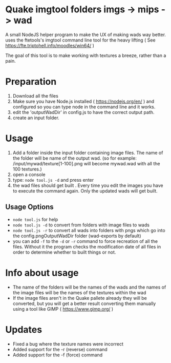 # Quake imgtool folders imgs -> mips -> wad
A small NodeJS helper program to make the UX of making wads way better. uses the ftetools's imgtool command line tool for the heavy lifting ( See https://fte.triptohell.info/moodles/win64/ )

The goal of this tool is to make working with textures a breeze, rather than a pain.


# Preparation
1. Download all the files
2. Make sure you have Node.js installed ( https://nodejs.org/en/ ) and configured so you can type node in the command line and it works.
3. edit the 'outputWadDir' in config.js to have the correct output path.
4. create an input folder.


# Usage
1. Add a folder inside the input folder containing image files. The name of the folder will be name of the output wad. (so for example: <root>/input/mywad/texture[1-100].png will become mywad.wad with all the 100 textures.)
2. open a console
3. type: `node tool.js -d` and press enter
4. the wad files should get built . Every time you edit the images you have to execute the command again. Only the updated wads will get built.


## Usage Options
- `node tool.js` for help
- `node tool.js -d` to convert from folders with image files to wads
- `node tool.js -r` to convert all wads into folders with pngs which go into the config.pngOutputWadDir folder (wad-exports by default)
- you can add `-f` to the `-d` or `-r` command to force recreation of all the files. Without it the program checks the modification date of all files in order to determine whether to built things or not.


# Info about usage
- The name of the folders will be the names of the wads and the names of the image files will be the names of the textures within the wad
- If the image files aren't in the Quake pallete already they will be converted, but you will get a better result converting them manually using a tool like GIMP ( https://www.gimp.org/ )


# Updates

- Fixed a bug where the texture names were incorrect
- Added support for the -r (reverse) command
- Added support for the -f (force) command
